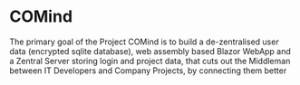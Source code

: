 # COMind
 The primary goal of the Project COMind is to build a de-zentralised user data (encrypted sqlite database), 
 web assembly based Blazor WebApp and a Zentral Server storing login and project data, that cuts out the Middleman between IT Developers and Company Projects, by connecting them better 
